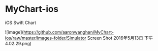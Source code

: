 # MyChart-ios
iOS Swift Chart

![image](https://github.com/aaronwanghan/MyChart-ios/raw/master/images-folder/Simulator Screen Shot 2016年5月13日 下午4.02.29.png)
